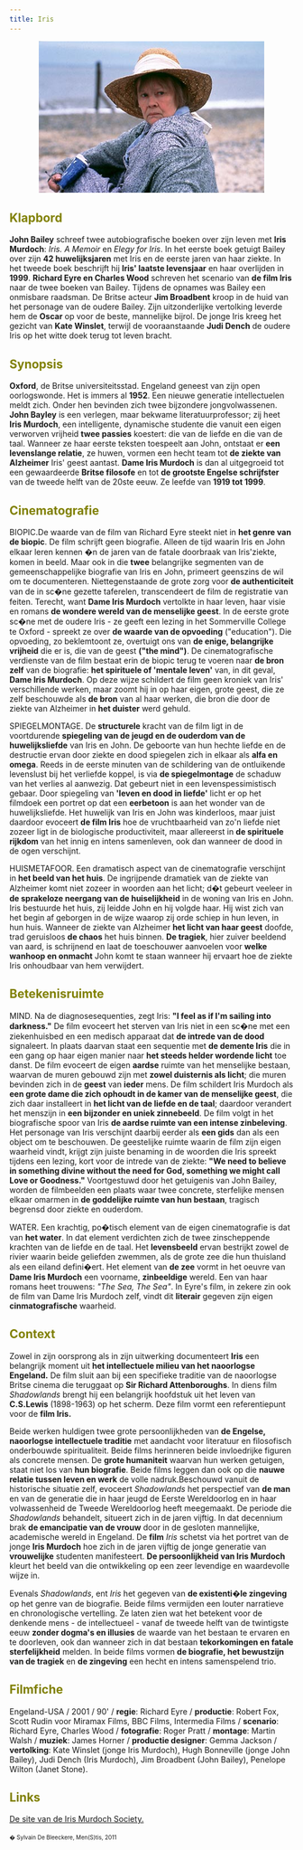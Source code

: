 ```yaml
---
title: Iris
---
```


<center>
<img src="iris.jpg" >
</center>

<a name="KLA"></a>

## <font color="#808000">**Klapbord**</font>

**John Bailey** schreef twee autobiografische boeken over zijn leven met **Iris Murdoch**: _Iris. A Memoir_ en _Elegy for Iris_. In het eerste boek getuigt Bailey over zijn **42 huwelijksjaren** met Iris en de eerste jaren van haar ziekte. In het tweede boek beschrijft hij **Iris' laatste levensjaar** en haar overlijden in **1999**. **Richard Eyre en Charles Wood** schreven het scenario van **de film Iris** naar de twee boeken van Bailey. Tijdens de opnames was Bailey een onmisbare raadsman. De Britse acteur **Jim Broadbent** kroop in de huid van het personage van de oudere Bailey. Zijn uitzonderlijke vertolking leverde hem de **Oscar** op voor de beste, mannelijke bijrol. De jonge Iris kreeg het gezicht van **Kate Winslet**, terwijl de vooraanstaande **Judi Dench** de oudere Iris op het witte doek terug tot leven bracht.

<a name="SYN"></a>

## <font color="#808000">**Synopsis**</font>

**Oxford**, de Britse universiteitsstad. Engeland geneest van zijn open oorlogswonde. Het is immers al **1952**. Een nieuwe generatie intellectuelen meldt zich. Onder hen bevinden zich twee bijzondere jongvolwassenen. **John Bayley** is een verlegen, maar bekwame literatuurprofessor; zij heet **Iris Murdoch**, een intelligente, dynamische studente die vanuit een eigen verworven vrijheid **twee passies** koestert: die van de liefde en die van de taal. Wanneer ze haar eerste teksten toespeelt aan John, ontstaat er **een levenslange relatie**, ze huwen, vormen een hecht team tot **de ziekte van Alzheimer** Iris' geest aantast. **Dame Iris Murdoch** is dan al uitgegroeid tot een gewaardeerde **Britse filosofe** en tot **de grootste Engelse schrijfster** van de tweede helft van de 20ste eeuw. Ze leefde van **1919 tot 1999**.

<a name="CIN"></a>

## <font color="#808000">**Cinematografie**</font>

<span class="menstis">BIOPIC</span>.De waarde van de film van Richard Eyre steekt niet in **het genre van de biopic**. De film schrijft geen biografie. Alleen de tijd waarin Iris en John elkaar leren kennen �n de jaren van de fatale doorbraak van Iris'ziekte, komen in beeld. Maar ook in die **twee** belangrijke segmenten van de gemeenschappelijke biografie van Iris en John, primeert geenszins de wil om te documenteren. Niettegenstaande de grote zorg voor **de authenticiteit** van de in sc�ne gezette taferelen, transcendeert de film de registratie van feiten. Terecht, want **Dame Iris Murdoch** vertolkte in haar leven, haar visie en romans **de wondere wereld van de menselijke geest**. In de eerste grote sc�ne met de oudere Iris - ze geeft een lezing in het Sommerville College te Oxford - spreekt ze over **de waarde van de opvoeding** ("education"). Die opvoeding, zo beklemtoont ze, overtuigt ons van **de enige, belangrijke vrijheid** die er is, die van de geest **("the mind")**. De cinematografische verdienste van de film bestaat erin de biopic terug te voeren naar **de bron zelf** van de biografie: **het spirituele of 'mentale leven'** van, in dit geval, **Dame Iris Murdoch**. Op deze wijze schildert de film geen kroniek van Iris' verschillende werken, maar zoomt hij in op haar eigen, grote geest, die ze zelf beschouwde als **de bron** van al haar werken, die bron die door de ziekte van Alzheimer in **het duister** werd gehuld.

<span class="menstis">SPIEGELMONTAGE</span>. De **structurele** kracht van de film ligt in de voortdurende **spiegeling van de jeugd en de ouderdom van de huwelijksliefde** van Iris en John. De geboorte van hun hechte liefde en de destructie ervan door ziekte en dood spiegelen zich in elkaar als **alfa en omega**. Reeds in de eerste minuten van de schildering van de ontluikende levenslust bij het verliefde koppel, is via **de spiegelmontage** de schaduw van het verlies al aanwezig. Dat gebeurt niet in een levenspessimistisch gebaar. Door spiegeling van **'leven en dood in liefde'** licht er op het filmdoek een portret op dat een **eerbetoon** is aan het wonder van de huwelijksliefde. Het huwelijk van Iris en John was kinderloos, maar juist daardoor evoceert **de film Iris** hoe de vruchtbaarheid van zo'n liefde niet zozeer ligt in de biologische productiviteit, maar allereerst in **de spirituele rijkdom** van het innig en intens samenleven, ook dan wanneer de dood in de ogen verschijnt.

<span class="menstis">HUISMETAFOOR</span>. Een dramatisch aspect van de cinematografie verschijnt in **het beeld van het huis**. De ingrijpende dramatiek van de ziekte van Alzheimer komt niet zozeer in woorden aan het licht; d�t gebeurt veeleer in **de sprakeloze neergang van de huiselijkheid** in de woning van Iris en John. Iris bestuurde het huis, zij leidde John en hij volgde haar. Hij wist zich van het begin af geborgen in de wijze waarop zij orde schiep in hun leven, in hun huis. Wanneer de ziekte van Alzheimer **het licht van haar geest** doofde, trad geruisloos **de chaos** het huis binnen. **De tragiek**, hier zuiver beeldend van aard, is schrijnend en laat de toeschouwer aanvoelen voor **welke wanhoop en onmacht** John komt te staan wanneer hij ervaart hoe de ziekte Iris onhoudbaar van hem verwijdert.

<a name="BET"></a>

## <font color="#808000">**Betekenisruimte**</font>

<span class="menstis">MIND</span>. Na de diagnosesequenties, zegt Iris: **"I feel as if I'm sailing into darkness."** De film evoceert het sterven van Iris niet in een sc�ne met een ziekenhuisbed en een medisch apparaat dat **de intrede van de dood** signaleert. In plaats daarvan staat een sequentie met **de demente Iris** die in een gang op haar eigen manier naar **het steeds helder wordende licht** toe danst. De film evoceert de eigen **aardse** ruimte van het menselijke bestaan, waarvan de muren gebouwd zijn met **zowel duisternis als licht**; die muren bevinden zich in de **geest** van **ieder** mens. De film schildert Iris Murdoch als **een grote dame die zich ophoudt in de kamer van de menselijke geest**, die zich daar installeert in **het licht van de liefde en de taal**; daardoor verandert het menszijn in **een bijzonder en uniek zinnebeeld**. De film volgt in het biografische spoor van Iris **de aardse ruimte van een intense zinbeleving**. Het personage van Iris verschijnt daarbij eerder als **een gids** dan als een object om te beschouwen. De geestelijke ruimte waarin de film zijn eigen waarheid vindt, krijgt zijn juiste benaming in de woorden die Iris spreekt tijdens een lezing, kort voor de intrede van de ziekte: **"We need to believe in something divine without the need for God, something we might call Love or Goodness."** Voortgestuwd door het getuigenis van John Bailey, worden de filmbeelden een plaats waar twee concrete, sterfelijke mensen elkaar omarmen in **de goddelijke ruimte van hun bestaan**, tragisch begrensd door ziekte en ouderdom.

<span class="menstis">WATER</span>. Een krachtig, po�tisch element van de eigen cinematografie is dat van **het water**. In dat element verdichten zich de twee zinscheppende krachten van de liefde en de taal. Het **levensbeeld** ervan bestrijkt zowel de rivier waarin beide geliefden zwemmen, als de grote zee die hun thuisland als een eiland defini�ert. Het element van **de zee** vormt in het oeuvre van **Dame Iris Murdoch** een voorname, **zinbeeldige** wereld. Een van haar romans heet trouwens: _"The Sea, The Sea"_. In Eyre's film, in zekere zin ook de film van Dame Iris Murdoch zelf, vindt dit **literair** gegeven zijn eigen **cinmatografische** waarheid.

<a name="CON"></a>

## <font color="#808000">**Context**</font>

Zowel in zijn oorsprong als in zijn uitwerking documenteert **Iris** een belangrijk moment uit **het intellectuele milieu van het naoorlogse Engeland.** De film sluit aan bij een specifieke traditie van de naoorlogse Britse cinema die teruggaat op **Sir Richard Attenboroughs**. In diens film _Shadowlands_ brengt hij een belangrijk hoofdstuk uit het leven van **C.S.Lewis** (1898-1963) op het scherm. Deze film vormt een referentiepunt voor de **film Iris.**

Beide werken huldigen twee grote persoonlijkheden van **de Engelse, naoorlogse intellectuele traditie** met aandacht voor literatuur en filosofisch onderbouwde spiritualiteit. Beide films herinneren beide invloedrijke figuren als concrete mensen. De **grote humaniteit** waarvan hun werken getuigen, staat niet los van **hun biografie**. Beide films leggen dan ook op die **nauwe relatie tussen leven en werk** de volle nadruk.Beschouwd vanuit de historische situatie zelf, evoceert _Shadowlands_ het perspectief van **de man** en van de generatie die in haar jeugd de Eerste Wereldoorlog en in haar volwassenheid de Tweede Wereldoorlog heeft meegemaakt. De periode die _Shadowlands_ behandelt, situeert zich in de jaren vijftig. In dat decennium brak **de emancipatie van de vrouw** door in de gesloten mannelijke, academische wereld in Engeland. De **film** _Iris_ schetst via het portret van de jonge **Iris Murdoch** hoe zich in de jaren vijftig de jonge generatie van **vrouwelijke** studenten manifesteert. **De persoonlijkheid van Iris Murdoch** kleurt het beeld van die ontwikkeling op een zeer levendige en waardevolle wijze in.

Evenals _Shadowlands_, ent _Iris_ het gegeven van **de existenti�le zingeving** op het genre van de biografie. Beide films vermijden een louter narratieve en chronologische vertelling. Ze laten zien wat het betekent voor de denkende mens - de intellectueel - vanaf de tweede helft van de twintigste eeuw **zonder dogma's en illusies** de waarde van het bestaan te ervaren en te doorleven, ook dan wanneer zich in dat bestaan **tekorkomingen en fatale sterfelijkheid** melden. In beide films vormen **de biografie, het bewustzijn van de tragiek** en **de zingeving** een hecht en intens samenspelend trio.

<a name="FIL"></a>

## <font color="#808000">**Filmfiche**</font>

Engeland-USA / 2001 / 90' / **regie**: Richard Eyre / **productie**: Robert Fox, Scott Rudin voor Miramax Films, BBC Films, Intermedia Films / **scenario**: Richard Eyre, Charles Wood / **fotografie**: Roger Pratt / **montage**: Martin Walsh / **muziek**: James Horner / **productie designer**: Gemma Jackson / **vertolking**: Kate Winslet (jonge Iris Murdoch), Hugh Bonneville (jonge John Bailey), Judi Dench (Iris Murdoch), Jim Broadbent (John Bailey), Penelope Wilton (Janet Stone).

<a name="LIN"></a>

## <font color="#808000">**Links**</font>

[](http://www.djdchronology.com/iris02.htm)[De site van de Iris Murdoch Society.](http://www.irismurdoch.plus.com/)

<font size="-2">� Sylvain De Bleeckere, Men(S)tis, 2011</font>
